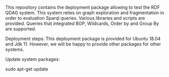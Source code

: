 This repository contains the deployment package allowing to test the RDF QDAG system. This system relies on graph exploration and fragmentation in order to evaluation Sparql queries. Various libraries and scripts are provided. Queries that integrated BGP, Wildcards, Order by and Group By are supported.

Deployment steps: 
This deployment package is provided for Ubuntu 18.04 and Jdk 11. However, we will be happy to provide other packages for other systems.

Update system packages:

sudo apt-get update




